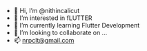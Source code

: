- 👋 Hi, I’m @nithincalicut
- 👀 I’m interested in fLUTTER
- 🌱 I’m currently learning Flutter Development
- 💞️ I’m looking to collaborate on ...
- 📫 nrpclt@gmail.com

<!---
nithincalicut/nithincalicut is a ✨ special ✨ repository because its `README.md` (this file) appears on your GitHub profile.
You can click the Preview link to take a look at your changes.
--->
